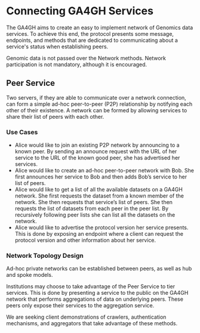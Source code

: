 Connecting GA4GH Services
=========================

The GA4GH aims to create an easy to implement network of Genomics data
services. To achieve this end, the protocol presents some message,
endpoints, and methods that are dedicated to communicating about a
service's status when establishing peers.

Genomic data is not passed over the Network methods. Network
participation is not mandatory, although it is encouraged.

Peer Service
------------

Two servers, if they are able to communicate over a network connection,
can form a simple ad-hoc peer-to-peer (P2P) relationship by notifying
each other of their existence. A network can be formed by allowing
services to share their list of peers with each other.

### Use Cases

-   Alice would like to join an existing P2P network by announcing to a
    known peer. By sending an announce request with the URL of her
    service to the URL of the known good peer, she has advertised
    her services.
-   Alice would like to create an ad-hoc peer-to-peer network with Bob.
    She first announces her service to Bob and then adds Bob’s service
    to her list of peers.
-   Alice would like to get a list of all the available datasets on a
    GA4GH network. She first requests the dataset from a known member of
    the network. She then requests that service’s list of peers. She
    then requests the list of datasets from each peer in the peer list.
    By recursively following peer lists she can list all the datasets on
    the network.
-   Alice would like to advertise the protocol version her
    service presents. This is done by exposing an endpoint where a
    client can request the protocol version and other information about
    her service.

### Network Topology Design

Ad-hoc private networks can be established between peers, as well as hub
and spoke models.

Institutions may choose to take advantage of the Peer Service to tier
services. This is done by presenting a service to the public on the
GA4GH network that performs aggregations of data on underlying peers.
These peers only expose their services to the aggregation service.

We are seeking client demonstrations of crawlers, authentication
mechanisms, and aggregators that take advantage of these methods.

